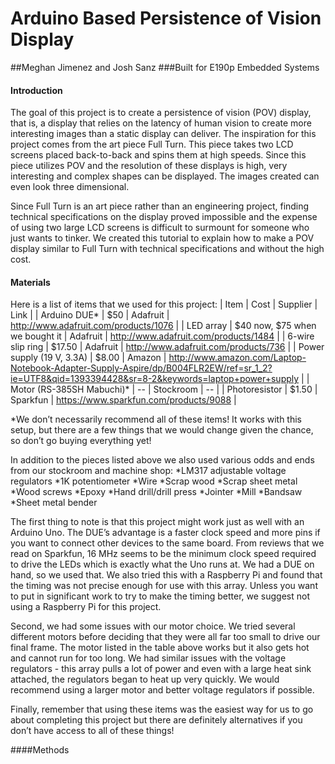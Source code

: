 Arduino Based Persistence of Vision Display
================================

##Meghan Jimenez and Josh Sanz
###Built for E190p Embedded Systems

#### Introduction
The goal of this project is to create a persistence of vision (POV) display, that is, a display that relies on the latency of human vision to create more interesting images than a static display can deliver. The inspiration for this project comes from the art piece Full Turn. This piece takes two LCD screens placed back-to-back and spins them at high speeds. Since this piece utilizes POV and the resolution of these displays is high, very interesting and complex shapes can be displayed. The images created can even look three dimensional.

Since Full Turn is an art piece rather than an engineering project, finding technical specifications on the display proved impossible and the expense of using two large LCD screens is difficult to surmount for someone who just wants to tinker. We created this tutorial to explain how to make a POV display similar to Full Turn with technical specifications and without the high cost.

#### Materials
Here is a list of items that we used for this project:
| Item | Cost | Supplier | Link |
| Arduino DUE* | $50 | Adafruit | http://www.adafruit.com/products/1076 |
| LED array | $40 now, $75 when we bought it | Adafruit | http://www.adafruit.com/products/1484 |
| 6-wire slip ring | $17.50 | Adafruit | http://www.adafruit.com/products/736 |
| Power supply (19 V, 3.3A) | $8.00 | Amazon | http://www.amazon.com/Laptop-Notebook-Adapter-Supply-Aspire/dp/B004FLR2EW/ref=sr_1_2?ie=UTF8&qid=1393394428&sr=8-2&keywords=laptop+power+supply |
| Motor (RS-385SH Mabuchi)* | -- | Stockroom | -- |
| Photoresistor | $1.50 | Sparkfun | https://www.sparkfun.com/products/9088 |

*We don’t necessarily recommend all of these items! It works with this setup, but there are a few things that we would change given the chance, so don’t go buying everything yet!

In addition to the pieces listed above we also used various odds and ends from our stockroom and machine shop:
*LM317 adjustable voltage regulators
*1K potentiometer
*Wire
*Scrap wood
*Scrap sheet metal
*Wood screws
*Epoxy
*Hand drill/drill press
*Jointer
*Mill
*Bandsaw
*Sheet metal bender

The first thing to note is that this project might work just as well with an Arduino Uno. The DUE’s advantage is a faster clock speed and more pins if you want to connect other devices to the same board. From reviews that we read on Sparkfun, 16 MHz seems to be the minimum clock speed required to drive the LEDs which is exactly what the Uno runs at. We had a DUE on hand, so we used that. We also tried this with a Raspberry Pi and found that the timing was not precise enough for use with this array. Unless you want to put in significant work to try to make the timing better, we suggest not using a Raspberry Pi for this project.

Second, we had some issues with our motor choice. We tried several different motors before deciding that they were all far too small to drive our final frame. The motor listed in the table above works but it also gets hot and cannot run for too long. We had similar issues with the voltage regulators - this array pulls a lot of power and even with a large heat sink attached, the regulators began to heat up very quickly. We would recommend using a larger motor and better voltage regulators if possible.

Finally, remember that using these items was the easiest way for us to go about completing this project but there are definitely alternatives if you don’t have access to all of these things!

####Methods
